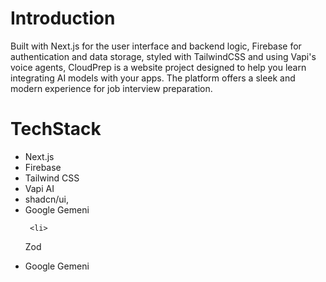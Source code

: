 
# Introduction

Built with Next.js for the user interface and backend logic, Firebase for authentication and data storage, styled with TailwindCSS and using Vapi's voice agents, CloudPrep is a website project designed to help you learn integrating AI models with your apps. The platform offers a sleek and modern experience for job interview preparation. 

# TechStack
<ul>
  <li>
Next.js    
  </li>
   <li>
Firebase  
  </li>
   <li>
Tailwind CSS  
  </li>
   <li>
Vapi AI   
  </li>
   <li>
shadcn/ui,   
  </li>
   <li>
Google Gemeni  
  </li>

     <li>
Zod
  </li>


   <li>
Google Gemeni  
  </li>

  








  
</ul>
